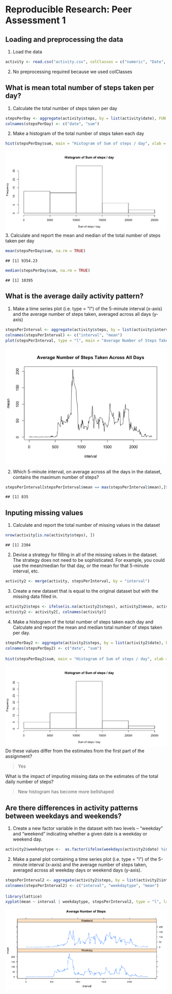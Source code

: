 # Reproducible Research: Peer Assessment 1

## Loading and preprocessing the data
1. Load the data

```r
activity <- read.csv("activity.csv", colClasses = c("numeric", "Date", "numeric"))
```
2. No preprocessing required because we used colClasses

## What is mean total number of steps taken per day?
1. Calculate the total number of steps taken per day

```r
stepsPerDay <- aggregate(activity$steps, by = list(activity$date), FUN = sum, na.rm = TRUE)
colnames(stepsPerDay) <- c("date", "sum")
```
2. Make a histogram of the total number of steps taken each day

```r
hist(stepsPerDay$sum, main = "Histogram of Sum of steps / day", xlab = "Sum of steps / day")
```

![](PA1_template_files/figure-html/unnamed-chunk-3-1.png) 
3. Calculate and report the mean and median of the total number of steps taken per day

```r
mean(stepsPerDay$sum, na.rm = TRUE)
```

```
## [1] 9354.23
```

```r
median(stepsPerDay$sum, na.rm = TRUE)
```

```
## [1] 10395
```

## What is the average daily activity pattern?
1. Make a time series plot (i.e. type = "l") of the 5-minute interval (x-axis) and the average number of steps taken, averaged across all days (y-axis)

```r
stepsPerInterval <- aggregate(activity$steps, by = list(activity$interval), FUN = mean, na.rm = TRUE)
colnames(stepsPerInterval) <- c("interval", "mean")
plot(stepsPerInterval, type = "l", main = "Average Number of Steps Taken Across All Days")
```

![](PA1_template_files/figure-html/unnamed-chunk-5-1.png) 

2. Which 5-minute interval, on average across all the days in the dataset, contains the maximum number of steps?

```r
stepsPerInterval[stepsPerInterval$mean == max(stepsPerInterval$mean),]$interval
```

```
## [1] 835
```


## Inputing missing values
1. Calculate and report the total number of missing values in the dataset

```r
nrow(activity[is.na(activity$steps), ])
```

```
## [1] 2304
```

2. Devise a strategy for filling in all of the missing values in the dataset. The strategy does not need to be sophisticated. For example, you could use the mean/median for that day, or the mean for that 5-minute interval, etc.

```r
activity2 <- merge(activity, stepsPerInterval, by = "interval")
```

3. Create a new dataset that is equal to the original dataset but with the missing data filled in.

```r
activity2$steps <- ifelse(is.na(activity2$steps), activity2$mean, activity2$steps)
activity2 <- activity2[, colnames(activity)]
```

4. Make a histogram of the total number of steps taken each day and Calculate and report the mean and median total number of steps taken per day. 

```r
stepsPerDay2 <- aggregate(activity2$steps, by = list(activity2$date), FUN = sum, na.rm = TRUE)
colnames(stepsPerDay2) <- c("date", "sum")

hist(stepsPerDay2$sum, main = "Histogram of Sum of steps / day", xlab = "Sum of steps / day")
```

![](PA1_template_files/figure-html/unnamed-chunk-10-1.png) 
Do these values differ from the estimates from the first part of the assignment? 

<blockquote>Yes</blockquote>

What is the impact of imputing missing data on the estimates of the total daily number of steps?

<blockquote>New histogram has become more bellshaped</blockquote>

## Are there differences in activity patterns between weekdays and weekends?
1. Create a new factor variable in the dataset with two levels – “weekday” and “weekend” indicating whether a given date is a weekday or weekend day.

```r
activity2$weekdaytype <-  as.factor(ifelse(weekdays(activity2$date) %in% c("Saturday", "Sunday"), "Weekend", "Weekday"))
```

2. Make a panel plot containing a time series plot (i.e. type = "l") of the 5-minute interval (x-axis) and the average number of steps taken, averaged across all weekday days or weekend days (y-axis).

```r
stepsPerInterval2 <- aggregate(activity2$steps, by = list(activity2$interval, activity2$weekdaytype), FUN = mean, na.rm = TRUE)
colnames(stepsPerInterval2) <- c("interval", "weekdaytype", "mean")

library(lattice)
xyplot(mean ~ interval | weekdaytype, stepsPerInterval2, type = "l", layout = c(1,2), main = "Average Number of Steps")
```

![](PA1_template_files/figure-html/unnamed-chunk-12-1.png) 
